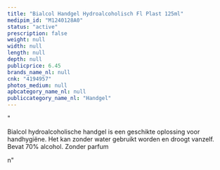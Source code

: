 ```yaml
---
title: "Bialcol Handgel Hydroalcoholisch Fl Plast 125ml"
medipim_id: "M1240128A0"
status: "active"
prescription: false
weight: null
width: null
length: null
depth: null
publicprice: 6.45
brands_name_nl: null
cnk: "4194957"
photos_medium: null
apbcategory_name_nl: null
publiccategory_name_nl: "Handgel"
---
```

"<p>Bialcol hydroalcoholische handgel is een geschikte oplossing voor handhygiëne. Het kan zonder water gebruikt worden en droogt vanzelf. Bevat 70% alcohol. Zonder parfum</p>n"
